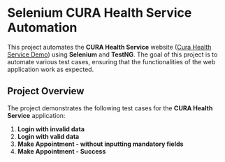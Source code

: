 # Selenium CURA Health Service Automation

This project automates the **CURA Health Service** website ([Cura Health Service Demo](https://katalon-demo-cura.herokuapp.com/)) using **Selenium** and **TestNG**. The goal of this project is to automate various test cases, ensuring that the functionalities of the web application work as expected.

## Project Overview

The project demonstrates the following test cases for the **CURA Health Service** application:

1. **Login with invalid data**
2. **Login with valid data**
3. **Make Appointment - without inputting mandatory fields**
4. **Make Appointment - Success**
